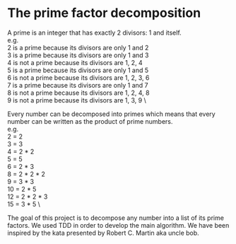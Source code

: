 # The prime factor decomposition

A prime is an integer that has exactly 2 divisors: 1 and itself. \
e.g. \
2 is a prime because its divisors are only 1 and 2 \
3 is a prime because its divisors are only 1 and 3 \
4 is not a prime because its divisors are 1, 2, 4 \
5 is a prime because its divisors are only 1 and 5 \
6 is not a prime because its divisors are 1, 2, 3, 6 \
7 is a prime because its divisors are only 1 and 7 \
8 is not a prime because its divisors are 1, 2, 4, 8 \
9 is not a prime because its divisors are 1, 3, 9 \

Every number can be decomposed into primes which means that every number can be written as the product of prime numbers. \
e.g. \
2 = 2 \
3 = 3 \
4 = 2 * 2 \
5 = 5 \
6 = 2 * 3 \
8 = 2 * 2 * 2 \
9 = 3 * 3 \
10 = 2 * 5 \
12 = 2 * 2 * 3 \
15 = 3 * 5 \

The goal of this project is to decompose any number into a list of its prime factors.
We used TDD in order to develop the main algorithm.
We have been inspired by the kata presented by Robert C. Martin aka uncle bob.
